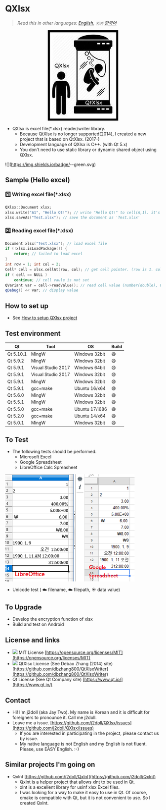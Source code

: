 # QXlsx

> *Read this in other languages: [English](README.md), :kr: [한국어](README.ko.md)*

<p align="center"> 
<img src="markdown.data/QXlsx2.jpg">
</p>

* QXlsx is excel file(*.xlsx) reader/writer library.
  * Because QtXlsx is no longer supported(2014), I created a new project that is based on QtXlsx. (2017-)
  * Development language of QXlsx is C++. (with Qt 5.x)
  * You don't need to use static library or dynamic shared object using QXlsx.


![](https://img.shields.io/badge/<Built with>-<Qt>-green.svg)

## Sample (Hello excel)

### :one: Writing excel file(*.xlsx)
```cpp
QXlsx::Document xlsx;
xlsx.write("A1", "Hello Qt!"); // write "Hello Qt!" to cell(A,1). it's shared string.
xlsx.saveAs("Test.xlsx"); // save the document as 'Test.xlsx'
```

### :two: Reading excel file(*.xlsx)
```cpp
Document xlsx("Test.xlsx"); // load excel file
if (!xlsx.isLoadPackage()) { 
	return; // failed to load excel
}
int row = 1; int col = 2;
Cell* cell = xlsx.cellAt(row, col); // get cell pointer. (row is 1. column is 2.)
if ( cell == NULL )
	continue; // cell vaule is not set
QVariant var = cell->readValue(); // read cell value (number(double), QDateTime, QString ...)
qDebug() << var; // display value
```

## How to set up
* See [How to setup QXlsx project](HowToSetProject.md)

## Test environment

| Qt        | Tool               | OS             | Build   |
| --------- | ----------------   | -------------- | ------- |
| Qt 5.10.1 | MingW              | Windows 32bit  | :smile: |
| Qt 5.9.2  | MingW              | Windows 32bit  | :smile: |
| Qt 5.9.1  | Visual Studio 2017 | Windows 64bit  | :smile: |
| Qt 5.9.1  | Visual Studio 2017 | Windows 32bit  | :smile: |
| Qt 5.9.1  | MingW              | Windows 32bit  | :smile: |
| Qt 5.9.1  | gcc+make           | Ubuntu 16/x64  | :smile: |
| Qt 5.6.0  | MingW              | Windows 32bit  | :smile: |
| Qt 5.5.1  | MingW              | Windows 32bit  | :smile: |
| Qt 5.5.0  | gcc+make           | Ubuntu 17/i686 | :smile: |
| Qt 5.2.0  | gcc+make           | Ubuntu 14/x64  | :smile: |
| Qt 5.0.1  | MingW              | Windows 32bit  | :smile: |

## To Test
- The following tests should be performed.
	- Microsoft Excel
	- Google Spreadsheet
	- LibreOffice Calc Spreasheet

![](markdown.data/LibreOffice-Google-XLSX.png)

- Unicode test ( :cloud: filename, :cloud: filepath, :sunny: data value)

## To Upgrade
- Develop the encryption function of xlsx
- Build and test on Android

## License and links
* ![](https://img.shields.io/badge/license-MIT-blue.svg) MIT License [https://opensource.org/licenses/MIT](https://opensource.org/licenses/MIT)
* ![](https://img.shields.io/badge/license-MIT-blue.svg) QtXlsx License (See Debao Zhang (2014) site) [https://github.com/dbzhang800/QtXlsxWriter](https://github.com/dbzhang800/QtXlsxWriter)
* Qt License (See Qt Company site) [https://www.qt.io/](https://www.qt.io/) 

## Contact
* Hi! I'm j2doll (aka Jay Two). My name is Korean and it is difficult for foreigners to pronounce it. Call me j2doll.
* Leave me a issue. [https://github.com/j2doll/QXlsx/issues](https://github.com/j2doll/QXlsx/issues)
	- If you are interested in participating in the project, please contact us by issue.
	- My native language is not English and my English is not fluent. Please, use EASY English. :-)
	
## Similar projects I'm going on
* Qxlnt [https://github.com/j2doll/Qxlnt](https://github.com/j2doll/Qxlnt)
	- Qxlnt is a helper project that allows xlnt to be used in Qt.
	- xlnt is a excellent library for usinf xlsx Excel files.
	- I was looking for a way to make it easy to use in Qt. Of course, cmake is compatible with Qt, but it is not convenient to use. So I created Qxlnt.
